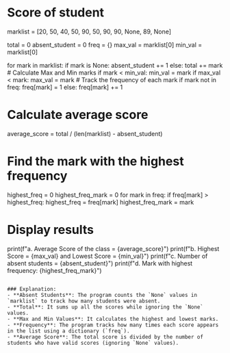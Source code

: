 
# Score of student
marklist = [20, 50, 40, 50, 90, 50, 90, 90, None, 89, None]

total = 0
absent_student = 0
freq = {}
max_val = marklist[0]
min_val = marklist[0]

for mark in marklist:
    if mark is None:
        absent_student += 1
    else:
        total += mark
        # Calculate Max and Min marks
        if mark < min_val:
            min_val = mark
        if max_val < mark:
            max_val = mark
        # Track the frequency of each mark
        if mark not in freq:
            freq[mark] = 1
        else:
            freq[mark] += 1

# Calculate average score
average_score = total / (len(marklist) - absent_student)

# Find the mark with the highest frequency
highest_freq = 0
highest_freq_mark = 0
for mark in freq:
    if freq[mark] > highest_freq:
        highest_freq = freq[mark]
        highest_freq_mark = mark

# Display results
print(f"a. Average Score of the class = {average_score}")
print(f"b. Highest Score = {max_val} and Lowest Score = {min_val}")
print(f"c. Number of absent students = {absent_student}")
print(f"d. Mark with highest frequency: {highest_freq_mark}")
```

### Explanation:
- **Absent Students**: The program counts the `None` values in `marklist` to track how many students were absent.
- **Total**: It sums up all the scores while ignoring the `None` values.
- **Max and Min Values**: It calculates the highest and lowest marks.
- **Frequency**: The program tracks how many times each score appears in the list using a dictionary (`freq`).
- **Average Score**: The total score is divided by the number of students who have valid scores (ignoring `None` values).

